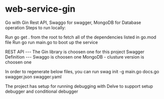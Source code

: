 # web-service-gin
Go with Gin Rest API, Swaggo for swagger,  MongoDB for Database operation
Steps to run locally:

Run go get . from the root to fetch all of the dependencies listed in go.mod file
Run go run main.go to boot up the service

REST API --- The Gin library is choosen one for this project
Swagger Definition --- Swaggo is choosen one
MongoDB - clusture version is choosen one

In order to regenerate below files,  you can run swag init -g main.go
   docs.go
   swagger.json
   swagger.yaml
   
The project has setup for running debugging with Delve to support setup debugger and conditional debugger   
